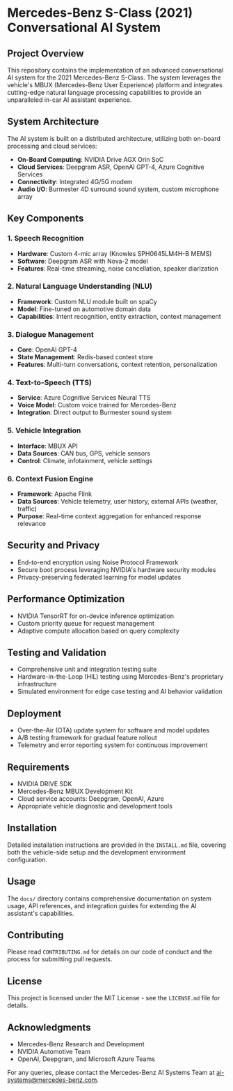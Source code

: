# Mercedes-Benz S-Class (2021) Conversational AI System

## Project Overview
This repository contains the implementation of an advanced conversational AI system for the 2021 Mercedes-Benz S-Class. The system leverages the vehicle's MBUX (Mercedes-Benz User Experience) platform and integrates cutting-edge natural language processing capabilities to provide an unparalleled in-car AI assistant experience.

## System Architecture
The AI system is built on a distributed architecture, utilizing both on-board processing and cloud services:

- **On-Board Computing**: NVIDIA Drive AGX Orin SoC
- **Cloud Services**: Deepgram ASR, OpenAI GPT-4, Azure Cognitive Services
- **Connectivity**: Integrated 4G/5G modem
- **Audio I/O**: Burmester 4D surround sound system, custom microphone array

## Key Components

### 1. Speech Recognition
- **Hardware**: Custom 4-mic array (Knowles SPH0645LM4H-B MEMS)
- **Software**: Deepgram ASR with Nova-2 model
- **Features**: Real-time streaming, noise cancellation, speaker diarization

### 2. Natural Language Understanding (NLU)
- **Framework**: Custom NLU module built on spaCy
- **Model**: Fine-tuned on automotive domain data
- **Capabilities**: Intent recognition, entity extraction, context management

### 3. Dialogue Management
- **Core**: OpenAI GPT-4
- **State Management**: Redis-based context store
- **Features**: Multi-turn conversations, context retention, personalization

### 4. Text-to-Speech (TTS)
- **Service**: Azure Cognitive Services Neural TTS
- **Voice Model**: Custom voice trained for Mercedes-Benz
- **Integration**: Direct output to Burmester sound system

### 5. Vehicle Integration
- **Interface**: MBUX API
- **Data Sources**: CAN bus, GPS, vehicle sensors
- **Control**: Climate, infotainment, vehicle settings

### 6. Context Fusion Engine
- **Framework**: Apache Flink
- **Data Sources**: Vehicle telemetry, user history, external APIs (weather, traffic)
- **Purpose**: Real-time context aggregation for enhanced response relevance

## Security and Privacy
- End-to-end encryption using Noise Protocol Framework
- Secure boot process leveraging NVIDIA's hardware security modules
- Privacy-preserving federated learning for model updates

## Performance Optimization
- NVIDIA TensorRT for on-device inference optimization
- Custom priority queue for request management
- Adaptive compute allocation based on query complexity

## Testing and Validation
- Comprehensive unit and integration testing suite
- Hardware-in-the-Loop (HIL) testing using Mercedes-Benz's proprietary infrastructure
- Simulated environment for edge case testing and AI behavior validation

## Deployment
- Over-the-Air (OTA) update system for software and model updates
- A/B testing framework for gradual feature rollout
- Telemetry and error reporting system for continuous improvement

## Requirements
- NVIDIA DRIVE SDK
- Mercedes-Benz MBUX Development Kit
- Cloud service accounts: Deepgram, OpenAI, Azure
- Appropriate vehicle diagnostic and development tools

## Installation
Detailed installation instructions are provided in the `INSTALL.md` file, covering both the vehicle-side setup and the development environment configuration.

## Usage
The `docs/` directory contains comprehensive documentation on system usage, API references, and integration guides for extending the AI assistant's capabilities.

## Contributing
Please read `CONTRIBUTING.md` for details on our code of conduct and the process for submitting pull requests.

## License
This project is licensed under the MIT License - see the `LICENSE.md` file for details.

## Acknowledgments
- Mercedes-Benz Research and Development
- NVIDIA Automotive Team
- OpenAI, Deepgram, and Microsoft Azure Teams

For any queries, please contact the Mercedes-Benz AI Systems Team at ai-systems@mercedes-benz.com.
